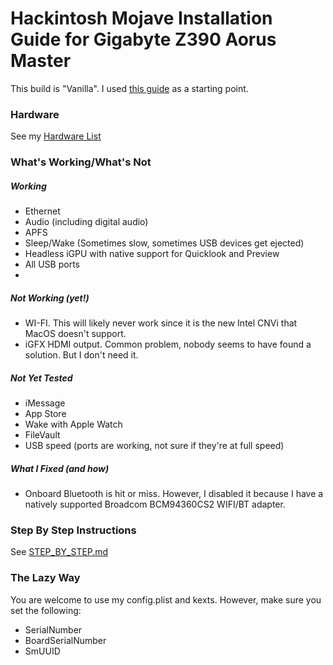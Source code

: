 # Hackintosh Mojave Installation Guide for Gigabyte Z390 Aorus Master

This build is "Vanilla". I used [this guide](https://hackintosh.gitbook.io/-r-hackintosh-vanilla-desktop-guide/) as a starting point.

### Hardware

See my [Hardware List](HARDWARE.md)


### What's Working/What's Not

##### Working
- Ethernet
- Audio (including digital audio)
- APFS
- Sleep/Wake (Sometimes slow, sometimes USB devices get ejected)
- Headless iGPU with native support for Quicklook and Preview
- All USB ports
- 

##### Not Working (yet!)
- WI-FI. This will likely never work since it is the new Intel CNVi that MacOS doesn't support.
- iGFX HDMI output. Common problem, nobody seems to have found a solution. But I don't need it.

##### Not Yet Tested
- iMessage
- App Store
- Wake with Apple Watch
- FileVault
- USB speed (ports are working, not sure if they're at full speed)

##### What I Fixed (and how)
- Onboard Bluetooth is hit or miss. However, I disabled it because I have a natively supported Broadcom BCM94360CS2 WIFI/BT adapter.


### Step By Step Instructions

See [STEP_BY_STEP.md](STEP_BY_STEP.md)


### The Lazy Way

You are welcome to use my config.plist and kexts. However, make sure you set the following:

- SerialNumber
- BoardSerialNumber
- SmUUID
